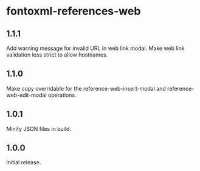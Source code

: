 # fontoxml-references-web

## 1.1.1

Add warning message for invalid URL in web link modal.
Make web link validation less strict to allow hostnames.

## 1.1.0

Make copy overridable for the reference-web-insert-modal and reference-web-edit-modal operations.

## 1.0.1

Minify JSON files in build.

## 1.0.0

Initial release.
